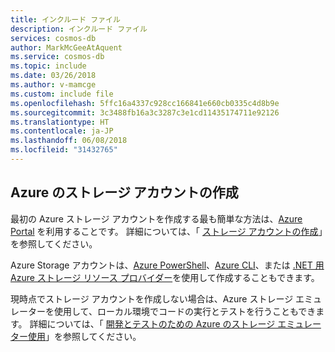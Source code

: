 ```yaml
---
title: インクルード ファイル
description: インクルード ファイル
services: cosmos-db
author: MarkMcGeeAtAquent
ms.service: cosmos-db
ms.topic: include
ms.date: 03/26/2018
ms.author: v-mamcge
ms.custom: include file
ms.openlocfilehash: 5ffc16a4337c928cc166841e660cb0335c4d8b9e
ms.sourcegitcommit: 3c3488fb16a3c3287c3e1cd11435174711e92126
ms.translationtype: HT
ms.contentlocale: ja-JP
ms.lasthandoff: 06/08/2018
ms.locfileid: "31432765"
---
```

## <a name="create-an-azure-storage-account"></a>Azure のストレージ アカウントの作成
最初の Azure ストレージ アカウントを作成する最も簡単な方法は、[Azure Portal](https://portal.azure.com) を利用することです。 詳細については、「 [ストレージ アカウントの作成](../articles/storage/common/storage-create-storage-account.md#create-a-storage-account)」を参照してください。

Azure Storage アカウントは、[Azure PowerShell](../articles/storage/common/storage-powershell-guide-full.md)、[Azure CLI](../articles/storage/common/storage-azure-cli.md)、または [.NET 用 Azure ストレージ リソース プロバイダー](https://azure.microsoft.com/resources/samples/storage-dotnet-resource-provider-getting-started/)を使用して作成することもできます。

現時点でストレージ アカウントを作成しない場合は、Azure ストレージ エミュレーターを使用して、ローカル環境でコードの実行とテストを行うこともできます。 詳細については、「 [開発とテストのための Azure のストレージ エミュレーター使用](../articles/storage/common/storage-use-emulator.md)」を参照してください。

